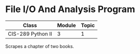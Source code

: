 # File I/O And Analysis Program

|Class|Module|Topic|
|-----|------|-----|
|CIS-289 Python II|3|1|

Scrapes a chapter of two books.
